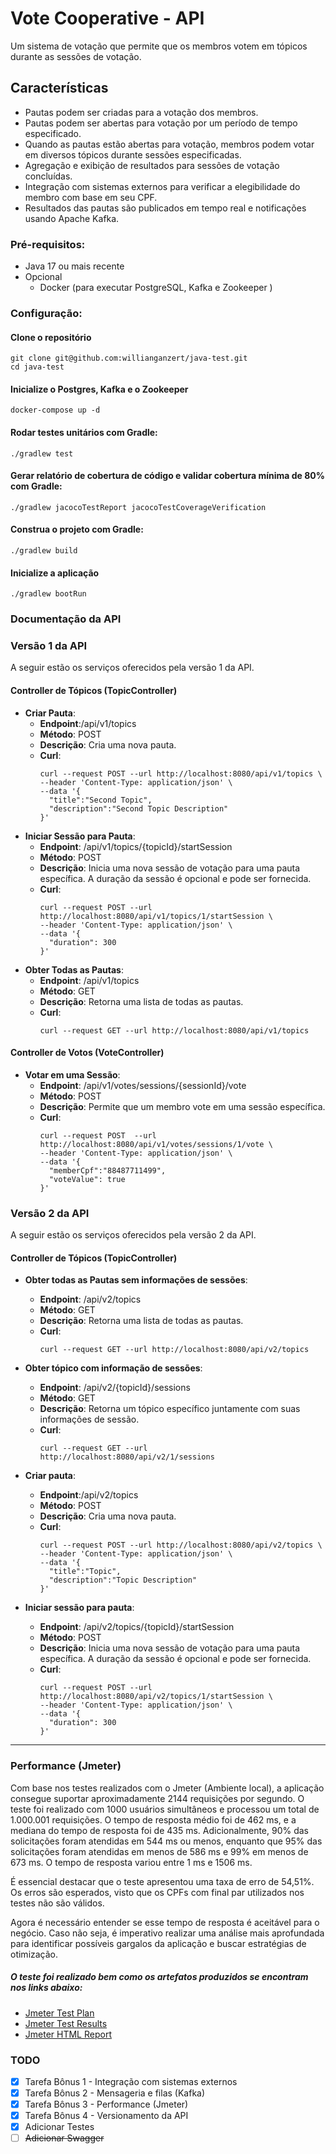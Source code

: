 # Vote Cooperative  - API

Um sistema de votação que permite que os membros votem em tópicos durante as sessões de votação.

## Características
- Pautas podem ser criadas para a votação dos membros.
- Pautas podem ser abertas para votação por um período de tempo especificado.
- Quando as pautas estão abertas para votação, membros podem votar em diversos tópicos durante sessões especificadas.
- Agregação e exibição de resultados para sessões de votação concluídas.
- Integração com sistemas externos para verificar a elegibilidade do membro com base em seu CPF.
- Resultados das pautas são publicados em tempo real e notificações usando Apache Kafka.

### Pré-requisitos:
- Java 17 ou mais recente
- Opcional
    - Docker (para executar PostgreSQL, Kafka e Zookeeper )

### Configuração:
#### Clone o repositório
```shell
git clone git@github.com:willianganzert/java-test.git
cd java-test
```
#### Inicialize o Postgres, Kafka e o Zookeeper
```shell
docker-compose up -d
```
#### Rodar testes unitários com Gradle:
```shell
./gradlew test
```
#### Gerar relatório de cobertura de código e validar cobertura mínima de 80% com Gradle:
```shell
./gradlew jacocoTestReport jacocoTestCoverageVerification
```

#### Construa o projeto com Gradle:
```shell
./gradlew build
```

#### Inicialize a aplicação
```shell
./gradlew bootRun
```

### Documentação da API
### Versão 1 da API
A seguir estão os serviços oferecidos pela versão 1 da API.
#### Controller de Tópicos (TopicController)
- **Criar Pauta**:
    - **Endpoint**:/api/v1/topics
    - **Método**: POST
    - **Descrição**: Cria uma nova pauta.
    - **Curl**:
      ```shell
      curl --request POST --url http://localhost:8080/api/v1/topics \
      --header 'Content-Type: application/json' \
      --data '{
        "title":"Second Topic",
        "description":"Second Topic Description"
      }'
      ```
- **Iniciar Sessão para Pauta**:
    - **Endpoint**: /api/v1/topics/{topicId}/startSession
    - **Método**: POST
    - **Descrição**: Inicia uma nova sessão de votação para uma pauta específica. A duração da sessão é opcional e pode ser fornecida.
    - **Curl**:
        ```shell
        curl --request POST --url http://localhost:8080/api/v1/topics/1/startSession \
        --header 'Content-Type: application/json' \
        --data '{
          "duration": 300
        }'
        ```
- **Obter Todas as Pautas**:
    - **Endpoint**: /api/v1/topics
    - **Método**: GET
    - **Descrição**: Retorna uma lista de todas as pautas.
    - **Curl**:
        ```shell
        curl --request GET --url http://localhost:8080/api/v1/topics
        ```
#### Controller de Votos (VoteController)
- **Votar em uma Sessão**:
    - **Endpoint**: /api/v1/votes/sessions/{sessionId}/vote
    - **Método**: POST
    - **Descrição**: Permite que um membro vote em uma sessão específica.
    - **Curl**:
        ```shell
        curl --request POST  --url http://localhost:8080/api/v1/votes/sessions/1/vote \
        --header 'Content-Type: application/json' \
        --data '{
          "memberCpf":"88487711499",
          "voteValue": true
        }'
        ```
### Versão 2 da API

A seguir estão os serviços oferecidos pela versão 2 da API.

#### Controller de Tópicos (TopicController)

- **Obter todas as Pautas sem informações de sessões**:
  - **Endpoint**: /api/v2/topics
  - **Método**: GET
  - **Descrição**: Retorna uma lista de todas as pautas.
  - **Curl**:
    ```shell
    curl --request GET --url http://localhost:8080/api/v2/topics
    ```

- **Obter tópico com informação de sessões**:
  - **Endpoint**: /api/v2/{topicId}/sessions
  - **Método**: GET
  - **Descrição**: Retorna um tópico específico juntamente com suas informações de sessão.
  - **Curl**:
    ```shell
    curl --request GET --url http://localhost:8080/api/v2/1/sessions
    ```

- **Criar pauta**:
  - **Endpoint**:/api/v2/topics
  - **Método**: POST
  - **Descrição**: Cria uma nova pauta.
  - **Curl**:
    ```shell
    curl --request POST --url http://localhost:8080/api/v2/topics \
    --header 'Content-Type: application/json' \
    --data '{
      "title":"Topic",
      "description":"Topic Description"
    }'
    ```

- **Iniciar sessão para pauta**:
  - **Endpoint**: /api/v2/topics/{topicId}/startSession
  - **Método**: POST
  - **Descrição**: Inicia uma nova sessão de votação para uma pauta específica. A duração da sessão é opcional e pode ser fornecida.
  - **Curl**:
    ```shell
    curl --request POST --url http://localhost:8080/api/v2/topics/1/startSession \
    --header 'Content-Type: application/json' \
    --data '{
      "duration": 300
    }'
    ```

---

### Performance (Jmeter)
Com base nos testes realizados com o Jmeter (Ambiente local), a aplicação consegue suportar aproximadamente 2144 requisições por segundo. O teste foi realizado com 1000 usuários simultâneos e processou um total de 1.000.001 requisições. O tempo de resposta médio foi de 462 ms, e a mediana do tempo de resposta foi de 435 ms. Adicionalmente, 90% das solicitações foram atendidas em 544 ms ou menos, enquanto que 95% das solicitações foram atendidas em menos de 586 ms e 99% em menos de 673 ms. O tempo de resposta variou entre 1 ms e 1506 ms.

É essencial destacar que o teste apresentou uma taxa de erro de 54,51%. Os erros são esperados, visto que os CPFs com final par utilizados nos testes não são válidos.

Agora é necessário entender se esse tempo de resposta é aceitável para o negócio. Caso não seja, é imperativo realizar uma análise mais aprofundada para identificar possíveis gargalos da aplicação e buscar estratégias de otimização.

##### O teste foi realizado bem como os artefatos produzidos se encontram nos links abaixo: 
- [Jmeter Test Plan](https://raw.githubusercontent.com/willianganzert/java-test/main/Voting_Load_Test.jmx)
- [Jmeter Test Results](https://raw.githubusercontent.com/willianganzert/java-test/main/Voting_Load_Test_Results.7z)
- [Jmeter HTML Report](https://raw.githubusercontent.com/willianganzert/java-test/main/html_report.7z)


### TODO
- [X] Tarefa Bônus 1 - Integração com sistemas externos
- [X] Tarefa Bônus 2 - Mensageria e filas (Kafka)
- [X] Tarefa Bônus 3 - Performance (Jmeter)
- [X] Tarefa Bônus 4 - Versionamento da API
- [X] Adicionar Testes
- [ ] ~~Adicionar Swagger~~

